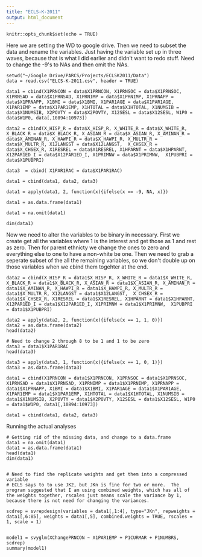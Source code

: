 ```yaml
---
title: "ECLS-K-2011"
output: html_document
---
```


```{r setup, include=FALSE}
knitr::opts_chunk$set(echo = TRUE)
```

Here we are setting the WD to google drive.  Then we need to subset the data and rename the variables.  Just having the variable set up in three waves, because that is what I did earlier and didn't want to redo stuff.  Need to change the -9's to NAs and then omit the NAs.
```{r}
setwd("~/Google Drive/PARCS/Projects/ECLSK2011/Data")
data = read.csv("ELCS-K-2011.csv", header = TRUE)

data1 = cbind(X1PRNCON = data$X1PRNCON, X1PRNSOC = data$X1PRNSOC, X1PRNSAD = data$X1PRNSAD, X1PRNIMP = data$X1PRNIMP, X1PRNAPP = data$X1PRNAPP, X1BMI = data$X1BMI, X1PAR1AGE = data$X1PAR1AGE, X1PAR1EMP = data$X1PAR1EMP, X1HTOTAL = data$X1HTOTAL, X1NUMSIB = data$X1NUMSIB, X2POVTY = data$X2POVTY, X12SESL = data$X12SESL, W1P0 = data$W1P0, data[,10894:10973])

data2 = cbind(X_HISP_R = data$X_HISP_R, X_WHITE_R = data$X_WHITE_R, X_BLACK_R = data$X_BLACK_R, X_ASIAN_R = data$X_ASIAN_R, X_AMINAN_R = data$X_AMINAN_R, X_HAWPI_R = data$X_HAWPI_R, X_MULTR_R = data$X_MULTR_R, X12LANGST = data$X12LANGST,  X_CHSEX_R = data$X_CHSEX_R, X1RESREL = data$X1RESREL, X1HPARNT = data$X1HPARNT, X12PAR1ED_I = data$X12PAR1ED_I, X1PRIMNW = data$X1PRIMNW,  X1PUBPRI = data$X1PUBPRI)

data3  = cbind( X1PAR1RAC = data$X1PAR1RAC)

data1 = cbind(data1, data2, data3)

data1 = apply(data1, 2, function(x){ifelse(x == -9, NA, x)})

data1 = as.data.frame(data1)

data1 = na.omit(data1)

dim(data1)
```
Now we need to alter the variables to be binary in necessary.  First we create get all the variables where 1 is the interest and get those as 1 and rest as zero.  Then for parent ethnicty we change the ones to zero and everything else to one to have a non-white be one.  Then we need to grab a seperate subset of the all the remaining variables, so we don't double up on those variables when we cbind them togehter at the end.
```{r}
data2 = cbind(X_HISP_R = data1$X_HISP_R, X_WHITE_R = data1$X_WHITE_R, X_BLACK_R = data1$X_BLACK_R, X_ASIAN_R = data1$X_ASIAN_R, X_AMINAN_R = data1$X_AMINAN_R, X_HAWPI_R = data1$X_HAWPI_R, X_MULTR_R = data1$X_MULTR_R, X12LANGST = data1$X12LANGST,  X_CHSEX_R = data1$X_CHSEX_R, X1RESREL = data1$X1RESREL, X1HPARNT = data1$X1HPARNT, X12PAR1ED_I = data1$X12PAR1ED_I, X1PRIMNW = data1$X1PRIMNW,  X1PUBPRI = data1$X1PUBPRI)

data2 = apply(data2, 2, function(x){ifelse(x == 1, 1, 0)})
data2 = as.data.frame(data2)
head(data2)

# Need to change 2 through 8 to be 1 and 1 to be zero
data3 = data1$X1PAR1RAC
head(data3)

data3 = apply(data3, 1, function(x){ifelse(x == 1, 0, 1)})
data3 = as.data.frame(data3)

data1 = cbind(X1PRNCON = data1$X1PRNCON, X1PRNSOC = data1$X1PRNSOC, X1PRNSAD = data1$X1PRNSAD, X1PRNIMP = data1$X1PRNIMP, X1PRNAPP = data1$X1PRNAPP, X1BMI = data1$X1BMI, X1PAR1AGE = data1$X1PAR1AGE, X1PAR1EMP = data1$X1PAR1EMP, X1HTOTAL = data1$X1HTOTAL, X1NUMSIB = data1$X1NUMSIB, X2POVTY = data1$X2POVTY, X12SESL = data1$X12SESL, W1P0 = data1$W1P0, data1[,10894:10973])

data1 = cbind(data1, data2, data3)

```



Running the actual analyses
```{r}
# Getting rid of the missing data, and change to a data.frame
data1 = na.omit(data1)
data1 = as.data.frame(data1)
head(data1)
dim(data1)


# Need to find the replicate weights and get them into a compressed variable
# ECLS says to to use JK2, but JKn is fine for two or more.  The program suggested that I am using combined weights, which has all of the weights together, rscales just means scale the variance by 1, because there is not need for changing the variances. 

scdrep = svrepdesign(variables = data1[,1:4], type="JKn", repweights = data1[,6:85], weights = data1[,5], combined.weights = TRUE, rscales = 1, scale = 1)


model1 = svyglm(XChangePRNCON ~ X1PAR1EMP + P1CURMAR + P1NUMBRS, scdrep)
summary(model1)
```

